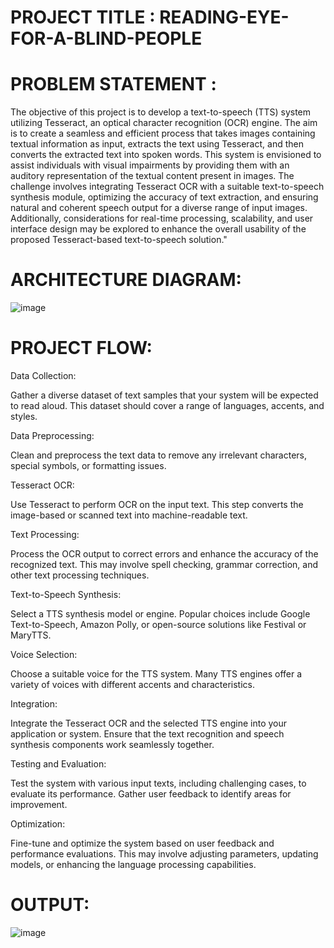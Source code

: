 # PROJECT TITLE :  READING-EYE-FOR-A-BLIND-PEOPLE

# PROBLEM STATEMENT :

The objective of this project is to develop a text-to-speech (TTS) system utilizing Tesseract, an optical character recognition (OCR) engine. The aim is to create a seamless and efficient process that takes images containing textual information as input, extracts the text using Tesseract, and then converts the extracted text into spoken words. This system is envisioned to assist individuals with visual impairments by providing them with an auditory representation of the textual content present in images. The challenge involves integrating Tesseract OCR with a suitable text-to-speech synthesis module, optimizing the accuracy of text extraction, and ensuring natural and coherent speech output for a diverse range of input images. Additionally, considerations for real-time processing, scalability, and user interface design may be explored to enhance the overall usability of the proposed Tesseract-based text-to-speech solution."



# ARCHITECTURE DIAGRAM:

![image](https://github.com/priya672003/READING-EYE-FOR-A-BLIND-PEOPLE/assets/81132849/0d4f5dbc-2d37-45e3-8627-7deaa59c1369)



# PROJECT FLOW:


Data Collection:

 Gather a diverse dataset of text samples that your system will be expected to read aloud. This dataset should cover a range of languages, accents, and styles.

Data Preprocessing:

  Clean and preprocess the text data to remove any irrelevant characters, special symbols, or formatting issues.

Tesseract OCR:

  Use Tesseract to perform OCR on the input text. This step converts the image-based or scanned text into machine-readable text.

Text Processing:

  Process the OCR output to correct errors and enhance the accuracy of the recognized text. This may involve spell checking, grammar correction, and other text processing techniques.

Text-to-Speech Synthesis:

   Select a TTS synthesis model or engine. Popular choices include Google Text-to-Speech, Amazon Polly, or open-source solutions like Festival or MaryTTS.

Voice Selection:

  Choose a suitable voice for the TTS system. Many TTS engines offer a variety of voices with different accents and characteristics.

Integration:

   Integrate the Tesseract OCR and the selected TTS engine into your application or system. Ensure that the text recognition and speech synthesis components work seamlessly together.

Testing and Evaluation:

  Test the system with various input texts, including challenging cases, to evaluate its performance. Gather user feedback to identify areas for improvement.

Optimization:

  Fine-tune and optimize the system based on user feedback and performance evaluations. This may involve adjusting parameters, updating models, or enhancing the language processing capabilities.


# OUTPUT:


![image](https://github.com/priya672003/READING-EYE-FOR-A-BLIND-PEOPLE/assets/81132849/740debcd-f2d9-4e3d-9016-dfe2253182ed)


